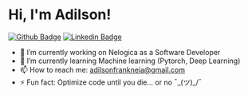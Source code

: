 # Hi, I'm Adilson! 

<!--
**Adilsitos/Adilsitos** is a ✨ _special_ ✨ repository because its `README.md` (this file) appears on your GitHub profile.
-->
[![Github Badge](https://img.shields.io/badge/-Github-000?style=flat-square&logo=Github&logoColor=white&link=https://github.com/Adilsitos)](https://github.com/Adilsitos)
[![Linkedin Badge](https://img.shields.io/badge/-LinkedIn-blue?style=flat-square&logo=Linkedin&logoColor=white&link=https://www.linkedin.com/in/adilson-f-6b7825134/)](https://www.linkedin.com/in/adilson-f-6b7825134/)


- 🔭 I’m currently working on Nelogica as a Software Developer
- 🌱 I’m currently learning Machine learning (Pytorch, Deep Learning) 
- 📫 How to reach me: adilsonfrankneia@gmail.com  
- ⚡ Fun fact: Optimize code until you die... or no ¯\_(ツ)_/¯  

